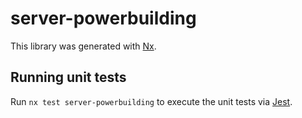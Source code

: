 # server-powerbuilding

This library was generated with [Nx](https://nx.dev).

## Running unit tests

Run `nx test server-powerbuilding` to execute the unit tests via [Jest](https://jestjs.io).
